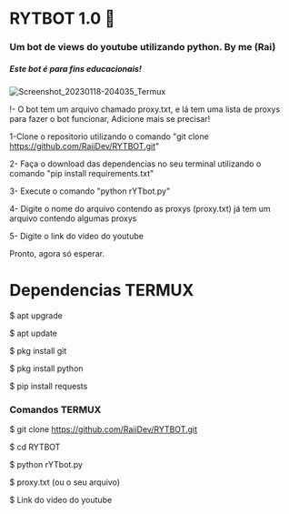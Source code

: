 # RYTBOT 1.0 💢
<h3>Um bot de views do youtube utilizando python. By me (Rai)</h3>
<h5>Este bot é para fins educacionais!</h5>

![Screenshot_20230118-204035_Termux](https://user-images.githubusercontent.com/123031683/213319661-cf00f153-5aa3-43f1-b07a-83dde5017f5c.jpg)

!- O bot tem um arquivo chamado proxy.txt, e lá tem uma lista de proxys para fazer o bot funcionar, Adicione mais se precisar!

1-Clone o repositorio utilizando o comando "git clone https://github.com/RaiiDev/RYTBOT.git"

2- Faça o download das dependencias no seu terminal utilizando o comando "pip install requirements.txt"

3- Execute o comando "python rYTbot.py"

4- Digite o nome do arquivo contendo as proxys (proxy.txt) já tem um arquivo contendo algumas proxys 

5- Digite o link do video do youtube

Pronto, agora só esperar.

<h1>Dependencias TERMUX</h1>

$ apt upgrade

$ apt update

$ pkg install git

$ pkg install python

$ pip install requests
<h3>Comandos TERMUX</h3>

$ git clone https://github.com/RaiiDev/RYTBOT.git

$ cd RYTBOT

$ python rYTbot.py

$ proxy.txt (ou o seu arquivo)

$ Link do video do youtube
